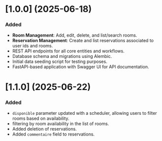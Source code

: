 # [1.0.0] (2025-06-18)

### Added

- **Room Management**: Add, edit, delete, and list/search rooms.
- **Reservation Management**: Create and list reservations associated to user ids and rooms.
- REST API endpoints for all core entities and workflows.
- Database schema and migrations using Alembic.
- Initial data seeding script for testing purposes.
- FastAPI-based application with Swagger UI for API documentation.

# [1.1.0] (2025-06-22)

### Added

- `disponible` parameter updated with a scheduler, allowing users to filter rooms based on availability.
- filtering by room availability in the list of rooms.
- Added deletion of reservations.
- Added `commentaire` field to reservations.

